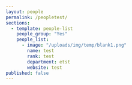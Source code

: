 ```yaml
---
layout: people
permalink: /peopletest/
sections:
  - template: people-list
    people_group: "Yes"
    people_list:
      - image: "/uploads/img/temp/blank1.png"
        name: test
        rank: test
        department: etst
        website: test
published: false
---
```

